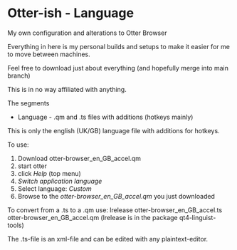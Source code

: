 # Otter-ish - Language
My own configuration and alterations to Otter Browser

Everything in here is my personal builds and setups to make it easier for me to move between machines.

Feel free to download just about everything (and hopefully merge into main branch)

This is in no way affiliated with anything.

The segments
 * Language - .qm and .ts files with additions (hotkeys mainly)

This is only the english (UK/GB) language file with additions for hotkeys.

To use:
 1. Download otter-browser_en_GB_accel.qm
 2. start otter 
 3. click *Help* (top menu)
 4. *Switch application language*
 5. Select language: *Custom*
 6. Browse to the *otter-browser_en_GB_accel.qm* you just downloaded

To convert from a .ts to a .qm use:
lrelease otter-browser_en_GB_accel.ts otter-browser_en_GB_accel.qm
(lrelease is in the package qt4-linguist-tools)

The .ts-file is an xml-file and can be edited with any plaintext-editor.

